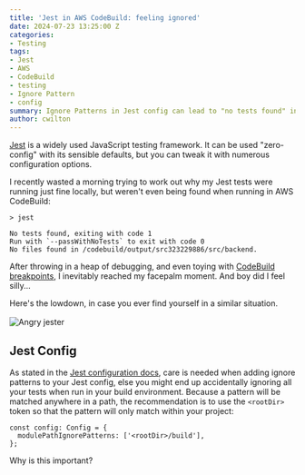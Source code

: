```yaml
---
title: 'Jest in AWS CodeBuild: feeling ignored'
date: 2024-07-23 13:25:00 Z
categories:
- Testing
tags:
- Jest
- AWS
- CodeBuild
- testing
- Ignore Pattern
- config
summary: Ignore Patterns in Jest config can lead to "no tests found" in CI
author: cwilton
---
```


[Jest](https://jestjs.io/) is a widely used JavaScript testing framework. It can be used "zero-config" with its sensible defaults, but you can tweak it with numerous configuration options.

I recently wasted a morning trying to work out why my Jest tests were running just fine locally, but weren't even being found when running in AWS CodeBuild:

    > jest
    
    No tests found, exiting with code 1
    Run with `--passWithNoTests` to exit with code 0
    No files found in /codebuild/output/src323229886/src/backend.

After throwing in a heap of debugging, and even toying with [CodeBuild breakpoints](https://docs.aws.amazon.com/codebuild/latest/userguide/session-manager.html#ssm-pause-build), I inevitably reached my facepalm moment. And boy did I feel silly...

Here's the lowdown, in case you ever find yourself in a similar situation.

<img src="/uploads/jester-grrr.png" alt="Angry jester" title="I jest you not" style="display: block; margin: 1rem auto;" />

## Jest Config

As stated in the [Jest configuration docs](https://jestjs.io/docs/configuration#modulepathignorepatterns-arraystring), care is needed when adding ignore patterns to your Jest config, else you might end up accidentally ignoring all your tests when run in your build environment. Because a pattern will be matched anywhere in a path, the recommendation is to use the `<rootDir>` token so that the pattern will only match within your project:

```
const config: Config = {
  modulePathIgnorePatterns: ['<rootDir>/build'],
};
```

Why is this important?